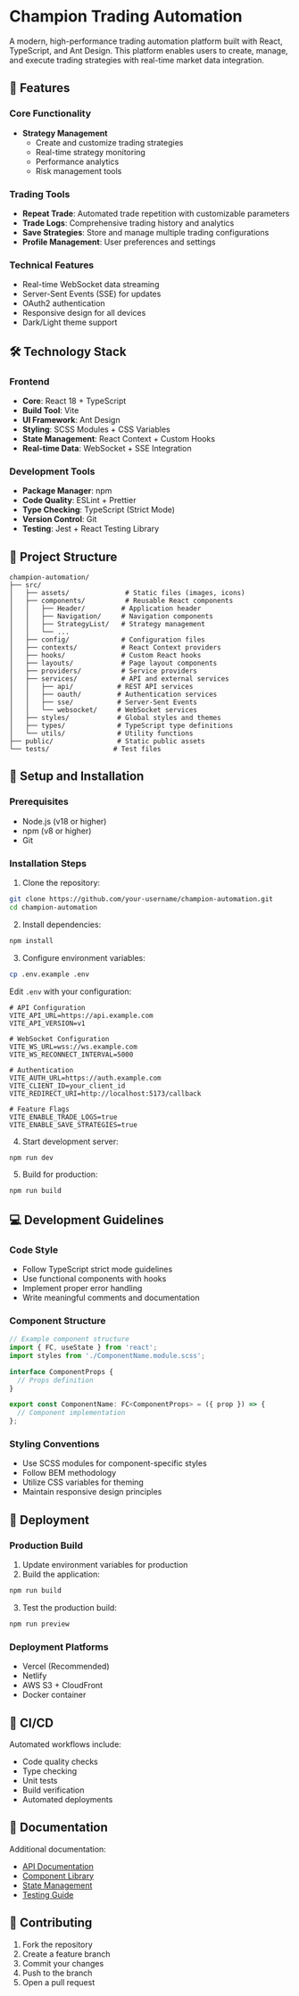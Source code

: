 # Champion Trading Automation

A modern, high-performance trading automation platform built with React, TypeScript, and Ant Design. This platform enables users to create, manage, and execute trading strategies with real-time market data integration.

## 🚀 Features

### Core Functionality
- **Strategy Management**
  - Create and customize trading strategies
  - Real-time strategy monitoring
  - Performance analytics
  - Risk management tools

### Trading Tools
- **Repeat Trade**: Automated trade repetition with customizable parameters
- **Trade Logs**: Comprehensive trading history and analytics
- **Save Strategies**: Store and manage multiple trading configurations
- **Profile Management**: User preferences and settings

### Technical Features
- Real-time WebSocket data streaming
- Server-Sent Events (SSE) for updates
- OAuth2 authentication
- Responsive design for all devices
- Dark/Light theme support

## 🛠 Technology Stack

### Frontend
- **Core**: React 18 + TypeScript
- **Build Tool**: Vite
- **UI Framework**: Ant Design
- **Styling**: SCSS Modules + CSS Variables
- **State Management**: React Context + Custom Hooks
- **Real-time Data**: WebSocket + SSE Integration

### Development Tools
- **Package Manager**: npm
- **Code Quality**: ESLint + Prettier
- **Type Checking**: TypeScript (Strict Mode)
- **Version Control**: Git
- **Testing**: Jest + React Testing Library

## 📁 Project Structure

```
champion-automation/
├── src/
│   ├── assets/              # Static files (images, icons)
│   ├── components/          # Reusable React components
│   │   ├── Header/         # Application header
│   │   ├── Navigation/     # Navigation components
│   │   ├── StrategyList/   # Strategy management
│   │   └── ...
│   ├── config/             # Configuration files
│   ├── contexts/           # React Context providers
│   ├── hooks/              # Custom React hooks
│   ├── layouts/            # Page layout components
│   ├── providers/          # Service providers
│   ├── services/           # API and external services
│   │   ├── api/           # REST API services
│   │   ├── oauth/         # Authentication services
│   │   ├── sse/           # Server-Sent Events
│   │   └── websocket/     # WebSocket services
│   ├── styles/            # Global styles and themes
│   ├── types/             # TypeScript type definitions
│   └── utils/             # Utility functions
├── public/                # Static public assets
└── tests/                # Test files
```

## 🔧 Setup and Installation

### Prerequisites
- Node.js (v18 or higher)
- npm (v8 or higher)
- Git

### Installation Steps

1. Clone the repository:
```bash
git clone https://github.com/your-username/champion-automation.git
cd champion-automation
```

2. Install dependencies:
```bash
npm install
```

3. Configure environment variables:
```bash
cp .env.example .env
```

Edit `.env` with your configuration:
```env
# API Configuration
VITE_API_URL=https://api.example.com
VITE_API_VERSION=v1

# WebSocket Configuration
VITE_WS_URL=wss://ws.example.com
VITE_WS_RECONNECT_INTERVAL=5000

# Authentication
VITE_AUTH_URL=https://auth.example.com
VITE_CLIENT_ID=your_client_id
VITE_REDIRECT_URI=http://localhost:5173/callback

# Feature Flags
VITE_ENABLE_TRADE_LOGS=true
VITE_ENABLE_SAVE_STRATEGIES=true
```

4. Start development server:
```bash
npm run dev
```

5. Build for production:
```bash
npm run build
```

## 💻 Development Guidelines

### Code Style
- Follow TypeScript strict mode guidelines
- Use functional components with hooks
- Implement proper error handling
- Write meaningful comments and documentation

### Component Structure
```typescript
// Example component structure
import { FC, useState } from 'react';
import styles from './ComponentName.module.scss';

interface ComponentProps {
  // Props definition
}

export const ComponentName: FC<ComponentProps> = ({ prop }) => {
  // Component implementation
};
```

### Styling Conventions
- Use SCSS modules for component-specific styles
- Follow BEM methodology
- Utilize CSS variables for theming
- Maintain responsive design principles

## 🚀 Deployment

### Production Build
1. Update environment variables for production
2. Build the application:
```bash
npm run build
```
3. Test the production build:
```bash
npm run preview
```

### Deployment Platforms
- Vercel (Recommended)
- Netlify
- AWS S3 + CloudFront
- Docker container

## 🔄 CI/CD

Automated workflows include:
- Code quality checks
- Type checking
- Unit tests
- Build verification
- Automated deployments

## 📝 Documentation

Additional documentation:
- [API Documentation](./docs/api.md)
- [Component Library](./docs/components.md)
- [State Management](./docs/state.md)
- [Testing Guide](./docs/testing.md)

## 🤝 Contributing

1. Fork the repository
2. Create a feature branch
3. Commit your changes
4. Push to the branch
5. Open a pull request

